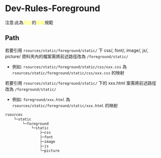 # Dev-Rules-Foreground

注意:此為<font color=yellow>前台</font>的<font color=yellow>前端</font>規範

## Path

若要引用 `rsources/static/foreground/static/` 下 css/, font/, image/, js/, picture/ 資料夾內的檔案需將前述路徑改為 `/foreground/static/`
* 例如: `rsources/static/foreground/static/css/xxx.css` 為 `rsources/static/foreground/static/css/xxx.css` 的映射

若要引用 `rsources/static/foreground/static/` 下的 xxx.html 案需將前述路徑改為 `/foreground/static/`
* 例如: `foreground/xxx.html` 為 `rsources/static/foreground/static/xxx.html` 的映射
```bash
rsources
    └─static
        └─foreground
            └─static
                ├─css
                ├─font
                ├─image
                ├─js
                └─picture
```
